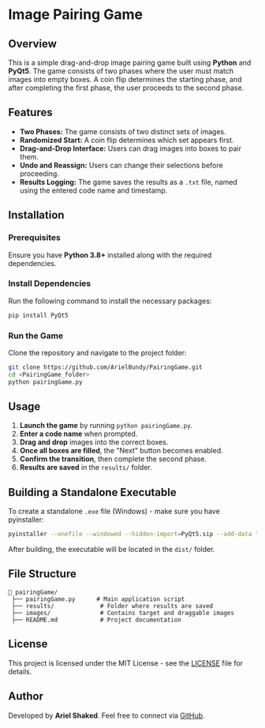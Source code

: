 # Image Pairing Game

## Overview
This is a simple drag-and-drop image pairing game built using **Python** and **PyQt5**. The game consists of two phases where the user must match images into empty boxes. A coin flip determines the starting phase, and after completing the first phase, the user proceeds to the second phase.

## Features
- **Two Phases:** The game consists of two distinct sets of images.
- **Randomized Start:** A coin flip determines which set appears first.
- **Drag-and-Drop Interface:** Users can drag images into boxes to pair them.
- **Undo and Reassign:** Users can change their selections before proceeding.
- **Results Logging:** The game saves the results as a `.txt` file, named using the entered code name and timestamp.

## Installation
### Prerequisites
Ensure you have **Python 3.8+** installed along with the required dependencies.

### Install Dependencies
Run the following command to install the necessary packages:
```sh
pip install PyQt5
```

### Run the Game
Clone the repository and navigate to the project folder:
```sh
git clone https://github.com/ArielBundy/PairingGame.git
cd <PairingGame_folder>
python pairingGame.py
```

## Usage
1. **Launch the game** by running `python pairingGame.py`.
2. **Enter a code name** when prompted.
3. **Drag and drop** images into the correct boxes.
4. **Once all boxes are filled**, the "Next" button becomes enabled.
5. **Confirm the transition**, then complete the second phase.
6. **Results are saved** in the `results/` folder.

## Building a Standalone Executable
To create a standalone `.exe` file (Windows) - make sure you have pyinstaller:
```sh
pyinstaller --onefile --windowed --hidden-import=PyQt5.sip --add-data "images;images" --noupx pairingGame.py
```
After building, the executable will be located in the `dist/` folder.

## File Structure
```
📂 pairingGame/
 ├── pairingGame.py      # Main application script
 ├── results/             # Folder where results are saved
 ├── images/              # Contains target and draggable images
 ├── README.md            # Project documentation
```

## License
This project is licensed under the MIT License - see the [LICENSE](LICENSE) file for details.

## Author
Developed by **Ariel Shaked**. Feel free to connect via [GitHub](https://github.com/ArielBundy).

